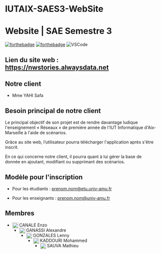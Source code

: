 # IUTAIX-SAES3-WebSite
# Website | SAE Semestre 3
[![forthebadge](https://forthebadge.com/images/badges/uses-html.svg)](https://forthebadge.com)
[![forthebadge](https://forthebadge.com/images/badges/uses-css.svg)](https://forthebadge.com)
![VSCode](https://img.shields.io/badge/VSCode-0078D4?style=for-the-badge&logo=visual%20studio%20code&logoColor=white)

## Lien du site web : https://nwstories.alwaysdata.net

## Notre client

- Mme YAHI Safa

## Besoin principal de notre client

Le principal objectif de son projet est de rendre davantage ludique l'enseignement « Réseaux » de première année de l'IUT Informatique d'Aix-Marseille à l'aide de scénarios.

Grâce au site web, l’utilisateur pourra télécharger l'application après s'être inscrit.

En ce qui concerne notre client, il pourra quant à lui gérer la base de donnée en ajoutant, modifiant ou supprimant des scénarios.

## Modèle pour l'inscription

- Pour les étudiants :
  prenom.nom@etu.univ-amu.fr


- Pour les enseignants :
  prenom.nom@univ-amu.fr


## Membres

- CANALE Enzo <img align="left" src="https://avatars.githubusercontent.com/u/92590811" alt="profile" width="20" height="20"/>
- GANASSI Alexandre <img align="left" src="https://avatars2.githubusercontent.com/u/90609748" alt="profile" width="20" height="20"/>
- GONZALES Lenny <img align="left" src="https://avatars.githubusercontent.com/u/91269114?s=64&v=4" alt="profile" width="20" height="20"/>
- KADDOURI Mohammed <img align="left" src="https://avatars.githubusercontent.com/u/98416541" alt="profile" width="20" height="20"/>
- SAUVA Mathieu <img align="left" src="https://avatars.githubusercontent.com/u/91150750?s=64&v=4" alt="profile" width="20" height="20"/>
